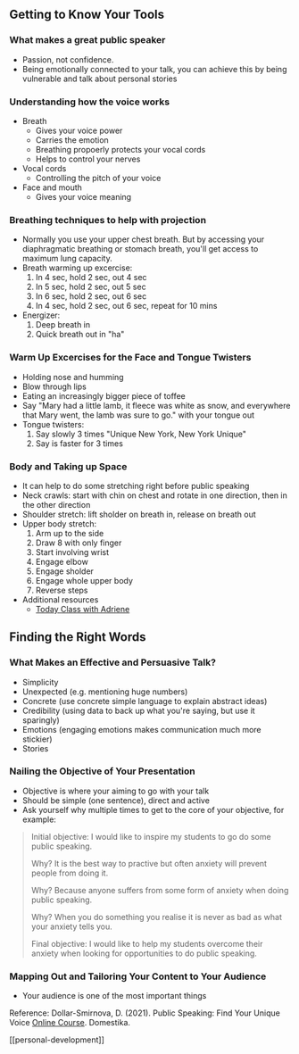 ## Getting to Know Your Tools

### What makes a great public speaker

- Passion, not confidence.
- Being emotionally connected to your talk, you can achieve this by being vulnerable and talk about personal stories

### Understanding how the voice works

- Breath
	- Gives your voice power
	- Carries the emotion
	- Breathing propoerly protects your vocal cords
	- Helps to control your nerves
- Vocal cords
	- Controlling the pitch of your voice
- Face and mouth
	- Gives your voice meaning

### Breathing techniques to help with projection

- Normally you use your upper chest breath. But by accessing your diaphragmatic breathing or stomach breath, you'll get access to maximum lung capacity.
- Breath warming up excercise:
	1. In 4 sec, hold 2 sec, out 4 sec
	2. In 5 sec, hold 2 sec, out 5 sec
	3. In 6 sec, hold 2 sec, out 6 sec
	4. In 4 sec, hold 2 sec, out 6 sec, repeat for 10 mins
- Energizer:
	1. Deep breath in
	2. Quick breath out in "ha"

### Warm Up Excercises for the Face and Tongue Twisters

- Holding nose and humming
- Blow through lips
- Eating an increasingly bigger piece of toffee
- Say "Mary had a little lamb, it fleece was white as snow, and everywhere that Mary went, the lamb was sure to go." with your tongue out
- Tongue twisters:
	1. Say slowly 3 times "Unique New York, New York Unique"
	2. Say is faster for 3 times

### Body and Taking up Space

- It can help to do some stretching right before public speaking
- Neck crawls: start with chin on chest and rotate in one direction, then in the other direction
- Shoulder stretch: lift sholder on breath in, release on breath out
- Upper body stretch:
	1. Arm up to the side
	2. Draw 8 with only finger
	3. Start involving wrist
	4. Engage elbow
	5. Engage sholder
	6. Engage whole upper body
	7. Reverse steps
- Additional resources
	- [Today Class with Adriene](https://www.youtube.com/user/yogawithadriene)

## Finding the Right Words

### What Makes an Effective and Persuasive Talk?

- Simplicity
- Unexpected (e.g. mentioning huge numbers)
- Concrete (use concrete simple language to explain abstract ideas)
- Credibility (using data to back up what you're saying, but use it sparingly)
- Emotions (engaging emotions makes communication much more stickier)
- Stories 

### Nailing the Objective of Your Presentation

- Objective is where your aiming to go with your talk
- Should be simple (one sentence), direct and active
- Ask yourself why multiple times to get to the core of your objective, for example:

>Initial objective: 
>	I would like to inspire my students to go do some public speaking.
>
>Why? 
>	It is the best way to practive but often anxiety will prevent people from doing it.
>
>Why? 
>	Because anyone suffers from some form of anxiety when doing public speaking.
>
>Why? 
>	When you do something you realise it is never as bad as what your anxiety tells you.
>
>Final objective: 
>	I would like to help my students overcome their anxiety when looking for opportunities to do public speaking.

### Mapping Out and Tailoring Your Content to Your Audience

- Your audience is one of the most important things

Reference: Dollar-Smirnova, D. (2021). Public Speaking: Find Your Unique Voice [Online Course](https://www.domestika.org/en/courses/3167-public-speaking-find-your-unique-voice/). Domestika.

[[personal-development]]